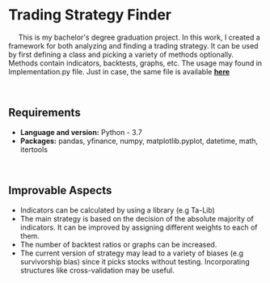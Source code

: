 # Trading Strategy Finder
&nbsp;&nbsp;&nbsp;&nbsp;  This is my bachelor's degree graduation project. In this work, I created a framework for both analyzing and finding a trading strategy. 
It can be used by first defining a class and picking a variety of methods optionally. Methods contain indicators, backtests, graphs, etc. The usage may found in 
Implementation.py file. Just in case, the same file is available [**here**](https://nbviewer.jupyter.org/github/akgunburak/Trading_Strategy_Finder/blob/master/Implementation.ipynb)

&nbsp;
&nbsp;
&nbsp;

## Requirements
* **Language and version:** Python - 3.7
* **Packages:** pandas, yfinance, numpy, matplotlib.pyplot, datetime, math, itertools

&nbsp;
&nbsp;
&nbsp;

## Improvable Aspects
* Indicators can be calculated by using a library (e.g Ta-Lib)
* The main strategy is based on the decision of the absolute majority of indicators. It can be improved by assigning different weights to each of them.
* The number of backtest ratios or graphs can be increased.
* The current version of strategy may lead to a variety of biases (e.g survivorship bias) since it picks stocks without testing. Incorporating structures like cross-validation may be useful.
